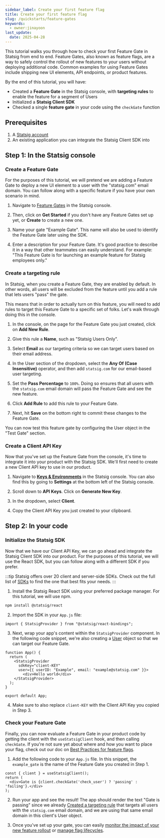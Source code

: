 ```yaml
---
sidebar_label: Create your first feature flag
title: Create your first feature flag
slug: /quickstarts/feature-gates
keywords:
  - owner:jinayoon
last_update:
  date: 2025-04-28
---
```


This tutorial walks you through how to check your first Feature Gate in Statsig from end to end. Feature Gates, also known as feature flags, are a way to safely control the rollout of new features to your users without deploying additional code. Common examples for using Feature Gates include shipping new UI elements, API endpoints, or product features. 

By the end of this tutorial, you will have:
* Created a **Feature Gate** in the Statsig console, with  **targeting rules** to enable the feature for a segment of Users
* Initialized a **Statsig Client SDK**
* Checked a single **feature gate** in your code using the `checkGate` function


## Prerequisites
1. A [Statsig account](https://console.statsig.com/sign_up)
2. An existing application you can integrate the Statsig Client SDK into

## Step 1: In the Statsig console
### Create a Feature Gate
For the purposes of this tutorial, we will pretend we are adding a Feature Gate to deploy a new UI element to a user with the "statsig.com" email domain. You can follow along with a specific feature if you have your own scenario in mind.

1. Navigate to [Feature Gates](https://console.statsig.com/gates) in the Statsig console.

2. Then, click on **Get Started** if you don't have any Feature Gates set up yet, or **Create** to create a new one.

3. Name your gate "Example Gate". This name will also be used to identify the Feature Gate later using the SDK.

4. Enter a description for your Feature Gate. It's good practice to describe it in a way that other teammates can easily understand. For example: "This Feature Gate is for launching an example feature for Statsig employees only."

### Create a targeting rule
In Statsig, when you create a Feature Gate, they are enabled by default. In other words, all users will be excluded from the feature until you add a rule that lets users "pass" the gate.

This means that in order to actually turn on this feature, you will need to add rules to target this Feature Gate to a specific set of folks. Let's walk through doing this in the console.

1. In the console, on the page for the Feature Gate you just created, click on **Add New Rule**.

2. Give this rule a **Name**, such as "Statsig Users Only". 

3. Select **Email** as our targeting criteria so we can target users based on their email address.

4. In the User section of the dropdown, select the **Any Of (Case Insensitive)** operator, and then add ``statsig.com`` for our email-based user targeting.

5. Set the **Pass Percentage** to ``100%``. Doing so ensures that all users with the ``statsig.com`` email domain will pass the Feature Gate and see the new feature.

6. Click **Add Rule** to add this rule to your Feature Gate.

7. Next, hit **Save** on the bottom right to commit these changes to the Feature Gate.

You can now test this feature gate by configuring the User object in the "Test Gate" section.

### Create a Client API Key
Now that you've set up the Feature Gate from the console, it's time to integrate it into your product with the Statsig SDK. We'll first need to create a new Client API key to use in our product.

1. Navigate to [**Keys & Environments**](https://console.statsig.com/api_keys) in the Statsig console. You can also find this by going to **Settings** at the bottom left of the Statsig console.

2. Scroll down to **API Keys**. Click on **Generate New Key**.

3. In the dropdown, select **Client**.

4. Copy the Client API Key you just created to your clipboard.

## Step 2: In your code
### Initialize the Statsig SDK
Now that we have our Client API Key, we can go ahead and integrate the Statsig Client SDK into our product. For the purposes of this tutorial, we will use the React SDK, but you can follow along with a different SDK if you prefer. 

:::tip
Statsig offers over 20 client and server-side SDKs. Check out the full list of [SDKs](/sdks/quickstart#all-sdks) to find the one that best fits your needs.
:::

1. Install the Statsig React SDK using your preferred package manager. For this tutorial, we will use npm.

```bash
npm install @statsig/react
```

2. Import the SDK in your `App.js` file:

```tsx
import { StatsigProvider } from "@statsig/react-bindings";
```

3. Next, wrap your app's content within the `StatsigProvider` component. In the following code snippet, we're also creating a [User](/concepts/user) object so that we can target our Feature Gate. 


```tsx
function App() {
  return (
    <StatsigProvider 
      sdkKey="client-KEY" 
      user={{ userID: "Example", email: "example@statsig.com" }}>
        <div>Hello world</div>
    </StatsigProvider>
  );
}

export default App;
```

4. Make sure to also replace `client-KEY` with the Client API Key you copied in Step 3.

### Check your Feature Gate
Finally, you can now evaluate a Feature Gate in your product code by getting the client with the `useStatsigClient` hook, and then calling `checkGate`. If you're not sure yet about where and how you want to place your flag, check out our doc on [Best Practices for feature flags](/feature-flags/best-practices).

1. Add the following code to your `App.js` file. In this snippet, the `example_gate` is the name of the Feature Gate you created in Step 1.

```tsx
const { client } = useStatsigClient();
return (
  <div>Gate is {client.checkGate('check_user') ? 'passing' : 'failing'}.</div>
);
```

2. Run your app and see the result! The app should render the text "Gate is passing" since we already [Created a targeting rule](#create-a-targeting-rule) that targets all users with the ``statsig.com`` email domain, and we are using that same email domain in this client's User object.

3. Once you've set up your gate, you can easily [monitor the impact of your new feature rollout](/feature-flags/view-exposures) or [manage flag lifecycles](/feature-flags/feature-flags-lifecycle).

